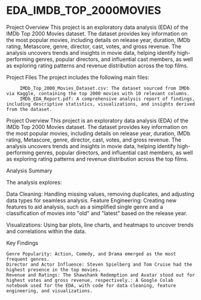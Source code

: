 # EDA_IMDB_TOP_2000MOVIES

Project Overview
            This project is an exploratory data analysis (EDA) of the IMDb Top 2000 Movies dataset. The dataset provides key information on the most popular movies, including details on release year, duration, IMDb rating, Metascore, genre, director, cast, votes, and gross revenue. The analysis uncovers trends and insights in movie data, helping identify high-performing genres, popular directors, and influential cast members, as well as exploring rating patterns and revenue distribution across the top films.

Project Files
          The project includes the following main files:

         IMDb_Top_2000_Movies_Dataset.csv: The dataset sourced from IMDb via Kaggle, containing the top 2000 movies with 10 relevant columns.
         IMDb_EDA_Report.pdf: A comprehensive analysis report of findings, including descriptive statistics, visualizations, and insights derived from the dataset.
         
Project Overview
             This project is an exploratory data analysis (EDA) of the IMDb Top 2000 Movies dataset. The dataset provides key information on the most popular movies, including details on release year, duration, IMDb rating, Metascore, genre, director, cast, votes, and gross revenue. The analysis uncovers trends and insights in movie data, helping identify high-performing genres, popular directors, and influential cast members, as well as exploring rating patterns and revenue distribution across the top films.


Analysis Summary

The analysis explores:

Data Cleaning: Handling missing values, removing duplicates, and adjusting data types for seamless analysis.
Feature Engineering: Creating new features to aid analysis, such as a simplified single genre and a classification of movies into "old" and "latest" based on the release year.

Visualizations: Using bar plots, line charts, and heatmaps to uncover trends and correlations within the data.

Key Findings

    Genre Popularity: Action, Comedy, and Drama emerged as the most frequent genres.
    Director and Actor Influence: Steven Spielberg and Tom Cruise had the highest presence in the top movies.
    Revenue and Ratings: The Shawshank Redemption and Avatar stood out for highest votes and gross revenue, respectively.: A Google Colab notebook used for the EDA, with code for data cleaning, feature engineering, and visualizations.
